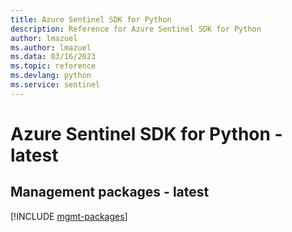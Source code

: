 ```yaml
---
title: Azure Sentinel SDK for Python
description: Reference for Azure Sentinel SDK for Python
author: lmazuel
ms.author: lmazuel
ms.data: 03/16/2023
ms.topic: reference
ms.devlang: python
ms.service: sentinel
---
```

# Azure Sentinel SDK for Python - latest

## Management packages - latest
[!INCLUDE [mgmt-packages](sentinel-mgmt-index.md)]